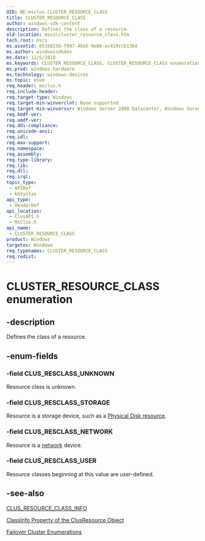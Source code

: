 ```yaml
---
UID: NE:msclus.CLUSTER_RESOURCE_CLASS
title: CLUSTER_RESOURCE_CLASS
author: windows-sdk-content
description: Defines the class of a resource.
old-location: mscs\cluster_resource_class.htm
tech.root: mscs
ms.assetid: 65168256-f097-48a5-9e86-ec419ccb13bd
ms.author: windowssdkdev
ms.date: 12/5/2018
ms.keywords: CLUSTER_RESOURCE_CLASS, CLUSTER_RESOURCE_CLASS enumeration [Failover Cluster], CLUS_RESCLASS_NETWORK, CLUS_RESCLASS_STORAGE, CLUS_RESCLASS_UNKNOWN, CLUS_RESCLASS_USER, _CLUSTER_RESOURCE_CLASS, _CLUSTER_RESOURCE_CLASS enumeration [Failover Cluster], clusapi/CLUSTER_RESOURCE_CLASS, clusapi/CLUS_RESCLASS_NETWORK, clusapi/CLUS_RESCLASS_STORAGE, clusapi/CLUS_RESCLASS_UNKNOWN, clusapi/CLUS_RESCLASS_USER, clusapi/_CLUSTER_RESOURCE_CLASS, msclus/CLUSTER_RESOURCE_CLASS, msclus/CLUS_RESCLASS_NETWORK, msclus/CLUS_RESCLASS_STORAGE, msclus/CLUS_RESCLASS_UNKNOWN, msclus/CLUS_RESCLASS_USER, msclus/_CLUSTER_RESOURCE_CLASS, mscs.cluster_resource_class
ms.prod: windows-hardware
ms.technology: windows-devices
ms.topic: enum
req.header: msclus.h
req.include-header: 
req.target-type: Windows
req.target-min-winverclnt: None supported
req.target-min-winversvr: Windows Server 2008 Datacenter, Windows Server 2008 Enterprise
req.kmdf-ver: 
req.umdf-ver: 
req.ddi-compliance: 
req.unicode-ansi: 
req.idl: 
req.max-support: 
req.namespace: 
req.assembly: 
req.type-library: 
req.lib: 
req.dll: 
req.irql: 
topic_type:
 - APIRef
 - kbSyntax
api_type:
 - HeaderDef
api_location:
 - ClusAPI.h
 - MsClus.h
api_name:
 - CLUSTER_RESOURCE_CLASS
product: Windows
targetos: Windows
req.typenames: CLUSTER_RESOURCE_CLASS
req.redist: 
---
```


# CLUSTER_RESOURCE_CLASS enumeration


## -description


Defines the class of a resource.


## -enum-fields




### -field CLUS_RESCLASS_UNKNOWN

Resource class is unknown.


### -field CLUS_RESCLASS_STORAGE

Resource is a storage device, such as a 
           <a href="p_gly.htm">Physical Disk resource</a>.


### -field CLUS_RESCLASS_NETWORK

Resource is a <a href="n_gly.htm">network</a> device.


### -field CLUS_RESCLASS_USER

Resource classes beginning at this value are user-defined.


## -see-also




<a href="https://msdn.microsoft.com/b8b6c479-2e35-4cc9-b864-d495c3bded25">CLUS_RESOURCE_CLASS_INFO</a>



<a href="https://msdn.microsoft.com/0af280ef-ea5a-4cca-8065-2ee74d2dafc1">ClassInfo Property of the ClusResource Object</a>



<a href="https://msdn.microsoft.com/546071de-1067-4b47-b862-668be976e563">Failover Cluster Enumerations</a>
 

 

